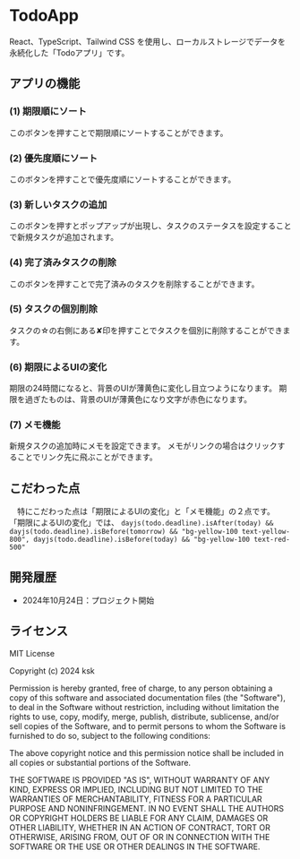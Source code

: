 # TodoApp

React、TypeScript、Tailwind CSS を使用し、ローカルストレージでデータを永続化した「Todoアプリ」です。

## アプリの機能
### (1) 期限順にソート
このボタンを押すことで期限順にソートすることができます。

### (2) 優先度順にソート
このボタンを押すことで優先度順にソートすることができます。

### (3) 新しいタスクの追加
このボタンを押すとポップアップが出現し、タスクのステータスを設定することで新規タスクが追加されます。

### (4) 完了済みタスクの削除
このボタンを押すことで完了済みのタスクを削除することができます。

### (5) タスクの個別削除
タスクの☆の右側にある✘印を押すことでタスクを個別に削除することができます。

### (6) 期限によるUIの変化
期限の24時間になると、背景のUIが薄黄色に変化し目立つようになります。
期限を過ぎたものは、背景のUIが薄黄色になり文字が赤色になります。

### (7) メモ機能
新規タスクの追加時にメモを設定できます。
メモがリンクの場合はクリックすることでリンク先に飛ぶことができます。

## こだわった点
　特にこだわった点は「期限によるUIの変化」と「メモ機能」の２点です。
「期限によるUIの変化」では、
`dayjs(todo.deadline).isAfter(today) && dayjs(todo.deadline).isBefore(tomorrow) && "bg-yellow-100 text-yellow-800",
dayjs(todo.deadline).isBefore(today) && "bg-yellow-100 text-red-500"`

## 開発履歴

- 2024年10月24日：プロジェクト開始

## ライセンス

MIT License

Copyright (c) 2024 ksk

Permission is hereby granted, free of charge, to any person obtaining a copy
of this software and associated documentation files (the "Software"), to deal
in the Software without restriction, including without limitation the rights
to use, copy, modify, merge, publish, distribute, sublicense, and/or sell
copies of the Software, and to permit persons to whom the Software is
furnished to do so, subject to the following conditions:

The above copyright notice and this permission notice shall be included in all
copies or substantial portions of the Software.

THE SOFTWARE IS PROVIDED "AS IS", WITHOUT WARRANTY OF ANY KIND, EXPRESS OR
IMPLIED, INCLUDING BUT NOT LIMITED TO THE WARRANTIES OF MERCHANTABILITY,
FITNESS FOR A PARTICULAR PURPOSE AND NONINFRINGEMENT. IN NO EVENT SHALL THE
AUTHORS OR COPYRIGHT HOLDERS BE LIABLE FOR ANY CLAIM, DAMAGES OR OTHER
LIABILITY, WHETHER IN AN ACTION OF CONTRACT, TORT OR OTHERWISE, ARISING FROM,
OUT OF OR IN CONNECTION WITH THE SOFTWARE OR THE USE OR OTHER DEALINGS IN THE
SOFTWARE.